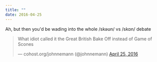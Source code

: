 ```yaml
---
title: ""
date: 2016-04-25
---
```

Ah, but then you'd be wading into the whole /skəʊn/ vs /skɒn/ debate

<blockquote class="twitter-tweet" data-dnt="true"><p lang="en" dir="ltr">What idiot called it the Great British Bake Off instead of Game of Scones</p>&mdash; cohost.org/johnnemann (@johnnemann) <a href="https://twitter.com/johnnemann/status/724464959778754562?ref_src=twsrc%5Etfw">April 25, 2016</a></blockquote> <script async src="https://platform.twitter.com/widgets.js" charset="utf-8"></script> 

